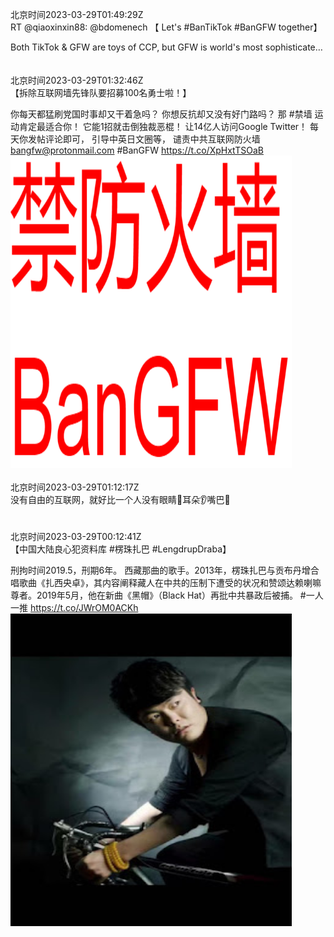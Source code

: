 北京时间2023-03-29T01:49:29Z<br>RT @qiaoxinxin88: @bdomenech 【 Let's #BanTikTok  #BanGFW together】

Both TikTok &amp; GFW are toys of CCP, but GFW is world's most sophisticate…<br><br><br>北京时间2023-03-29T01:32:46Z<br>【拆除互联网墙先锋队要招募100名勇士啦！】

你每天都猛刷党国时事却又干着急吗？
你想反抗却又没有好门路吗？
那 #禁墙 运动肯定最适合你！
它能1招就击倒独裁恶棍！
让14亿人访问Google Twitter！
每天你发帖评论即可，
引导中英日文圈等，
谴责中共互联网防火墙  
bangfw@protonmail.com
#BanGFW https://t.co/XpHxtTSOaB<br><img src='/temp/image/2023/w-Month-3/1640768910592184321_0.jpg' width='450' height='500'><br><br>北京时间2023-03-29T01:12:17Z<br>没有自由的互联网，就好比一个人没有眼睛👀耳朵👂嘴巴👄<br><br><br>北京时间2023-03-29T00:12:41Z<br>【中国大陆良心犯资料库 #楞珠扎巴 #LengdrupDraba】

刑拘时间2019.5，刑期6年。
西藏那曲的歌手。2013年，楞珠扎巴与贡布丹增合唱歌曲《扎西央卓》，其内容阐释藏人在中共的压制下遭受的状况和赞颂达赖喇嘛尊者。2019年5月，他在新曲《黑帽》（Black Hat）再批中共暴政后被捕。
#一人一推 https://t.co/JWrOM0ACKh<br><img src='/temp/image/2023/w-Month-3/1640748753547296768_0.jpg' width='450' height='500'><br><br>
